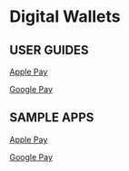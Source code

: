 # Digital Wallets

## USER GUIDES

[Apple Pay](https://docs.firstdata.com/org/gateway/node/158) 

[Google Pay](https://docs.firstdata.com/org/gateway/node/163)

## SAMPLE APPS

[Apple Pay](https://github.com/GBSEcom/ApplePaySDK)

[Google Pay](https://github.com/GBSEcom/GooglePaySDK)